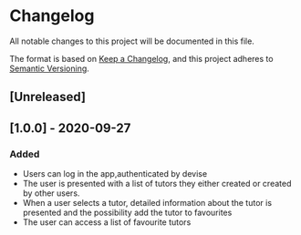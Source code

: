 # Changelog
All notable changes to this project will be documented in this file.

The format is based on [Keep a Changelog](https://keepachangelog.com/en/1.0.0/),
and this project adheres to [Semantic Versioning](https://semver.org/spec/v2.0.0.html).

## [Unreleased]

## [1.0.0] - 2020-09-27
### Added
- Users can log in the app,authenticated by devise
- The user is presented with a list of tutors they either created or created by other users.
- When a user selects a tutor, detailed information about the tutor is presented and the possibility add the tutor to favourites
- The user can access a list of favourite tutors